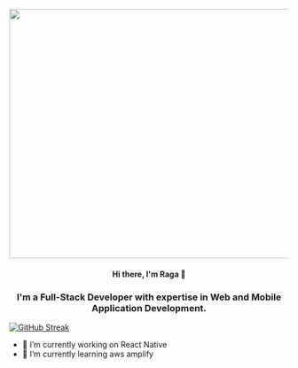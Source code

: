 <p align="center">
<img width="600" height="450" src="https://www.historyhit.com/app/uploads/fly-images/5156639/Kanyakumari-788x537.jpg" />
</p>
<div id="header" align="center">
          <h4>Hi there, I'm Raga 👋</h4>
          <h3>I'm a Full-Stack Developer with expertise in Web and Mobile Application Development.</h3>
</div>
          
[![GitHub Streak](http://github-readme-streak-stats.herokuapp.com?user=JaiRaga&theme=dark)](https://git.io/streak-stats)

- 🔭 I’m currently working on React Native
- 🌱 I’m currently learning aws amplify

